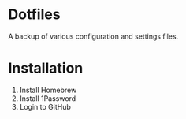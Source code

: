 # Dotfiles

A backup of various configuration and settings files.

# Installation

1. Install Homebrew
2. Install 1Password
3. Login to GitHub
